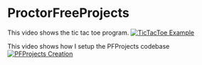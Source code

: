 # ProctorFreeProjects

This video shows the tic tac toe program. 
[![TicTacToe Example](http://img.youtube.com/vi/2e6uR2cmVqE/0.jpg)](https://www.youtube.com/watch?v=2e6uR2cmVqE "Tic Tac Toe Example")

This video shows how I setup the PFProjects codebase
[![PFProjects Creation](http://img.youtube.com/vi/Gxvsf9IKB8o/0.jpg)](https://www.youtube.com/watch?v=Gxvsf9IKB8o "PFProjects Creation")

